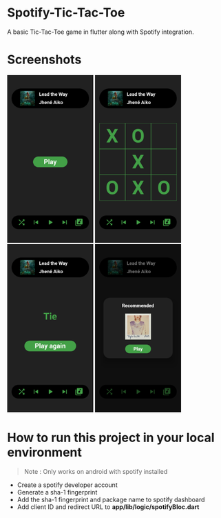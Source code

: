 # Spotify-Tic-Tac-Toe
A basic Tic-Tac-Toe game in flutter along with Spotify integration.

# Screenshots
<img src = "screenshots/screenshot-1.jpg" width = "200" alt = "">  <img src = "screenshots/screenshot-2.jpg" width = "200" alt = "">  <img src = "screenshots/screenshot-3.jpg" width = "200" alt = "">  <img src = "screenshots/screenshot-4.jpg" width = "200" alt = "">

# How to run this project in your local environment

>Note : Only works on android with spotify installed

- Create a spotify developer account
- Generate a sha-1 fingerprint
- Add the sha-1 fingerprint and package name to spotify dashboard
- Add client ID and redirect URL to **app/lib/logic/spotifyBloc.dart**
